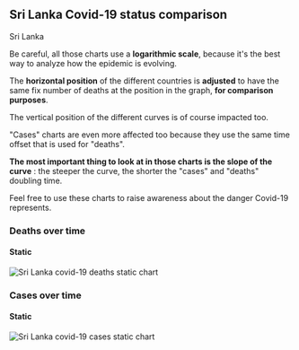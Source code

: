 ## Sri Lanka Covid-19 status comparison 

Sri Lanka



Be careful, all those charts use a **logarithmic scale**, because it's the best way to analyze how the epidemic is evolving.
 
The **horizontal position** of the different countries is **adjusted** to have the same fix number of deaths at the position in the graph, **for comparison purposes**.

The vertical position of the different curves is of course impacted too.

"Cases" charts are even more affected too because they use the same time offset that is used for "deaths".

**The most important thing to look at in those charts is the slope of the curve** : the steeper the curve, the shorter the "cases" and "deaths" doubling time.

Feel free to use these charts to raise awareness about the danger Covid-19 represents. 


 
### Deaths over time
 
#### Static
![Sri Lanka covid-19 deaths static chart](https://raw.githubusercontent.com/madlag/coronavirus_study/master/notebooks/graphs/2020-03-31/countries/Sri_Lanka/2020-03-31_Sri_Lanka_deaths.png "Sri Lanka covid-19 deaths static chart")   

 
### Cases over time
 
#### Static
![Sri Lanka covid-19 cases static chart](https://raw.githubusercontent.com/madlag/coronavirus_study/master/notebooks/graphs/2020-03-31/countries/Sri_Lanka/2020-03-31_Sri_Lanka_cases.png "Sri Lanka covid-19 cases static chart")   

